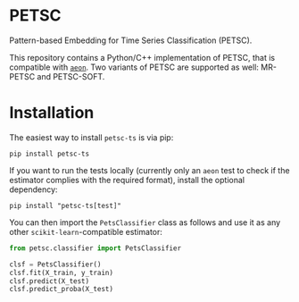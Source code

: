 # PETSC #

Pattern-based Embedding for Time Series Classification (PETSC).

This repository contains a Python/C++ implementation of PETSC, that is compatible with [`aeon`](https://aeon-toolkit.org). Two variants of PETSC are supported as well: MR-PETSC and PETSC-SOFT.

# Installation
The easiest way to install `petsc-ts` is via pip:
```
pip install petsc-ts
```

If you want to run the tests locally (currently only an `aeon` test to check if the estimator complies with the required format), install the optional dependency:
```
pip install "petsc-ts[test]"
```

You can then import the `PetsClassifier` class as follows and use it as any other `scikit-learn`-compatible estimator:
```Python
from petsc.classifier import PetsClassifier

clsf = PetsClassifier()
clsf.fit(X_train, y_train)
clsf.predict(X_test)
clsf.predict_proba(X_test)
```